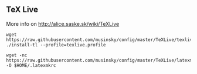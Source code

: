 TeX Live
--------
More info on http://alice.saske.sk/wiki/TeXLive
```
wget https://raw.githubusercontent.com/musinsky/config/master/TeXLive/texlive.profile
./install-tl --profile=texlive.profile
```

```
wget -nc https://raw.githubusercontent.com/musinsky/config/master/TeXLive/latexmkrc -O $HOME/.latexmkrc

```
